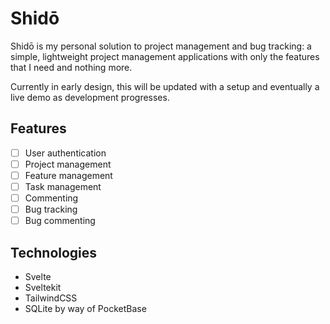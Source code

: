 # Shidō

Shidō is my personal solution to project management and bug tracking: a simple, lightweight project management applications with only the features that I need and nothing more.

Currently in early design, this will be updated with a setup and eventually a live demo as development progresses.

## Features

- [ ] User authentication
- [ ] Project management
- [ ] Feature management
- [ ] Task management
- [ ] Commenting
- [ ] Bug tracking
- [ ] Bug commenting

## Technologies

- Svelte
- Sveltekit
- TailwindCSS
- SQLite by way of PocketBase
